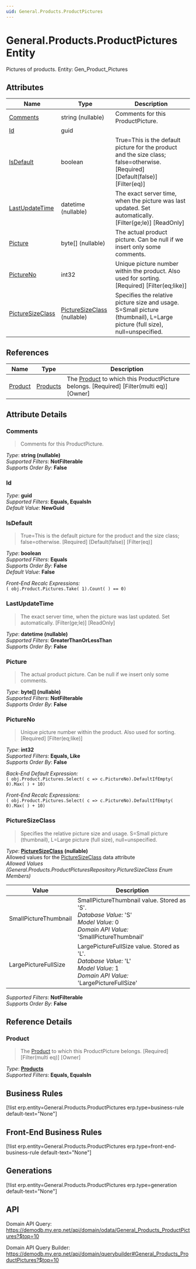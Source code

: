```yaml
---
uid: General.Products.ProductPictures
---
```

# General.Products.ProductPictures Entity

Pictures of products. Entity: Gen_Product_Pictures

## Attributes

| Name | Type | Description |
| ---- | ---- | --- |
| [Comments](General.Products.ProductPictures.md#comments) | string (nullable) | Comments for this ProductPicture. 
| [Id](General.Products.ProductPictures.md#id) | guid |  
| [IsDefault](General.Products.ProductPictures.md#isdefault) | boolean | True=This is the default picture for the product and the size class; false=otherwise. [Required] [Default(false)] [Filter(eq)] 
| [LastUpdateTime](General.Products.ProductPictures.md#lastupdatetime) | datetime (nullable) | The exact server time, when the picture was last updated. Set automatically. [Filter(ge;le)] [ReadOnly] 
| [Picture](General.Products.ProductPictures.md#picture) | byte[] (nullable) | The actual product picture. Can be null if we insert only some comments. 
| [PictureNo](General.Products.ProductPictures.md#pictureno) | int32 | Unique picture number within the product. Also used for sorting. [Required] [Filter(eq;like)] 
| [PictureSizeClass](General.Products.ProductPictures.md#picturesizeclass) | [PictureSizeClass](General.Products.ProductPictures.md#picturesizeclass) (nullable) | Specifies the relative picture size and usage. S=Small picture (thumbnail), L=Large picture (full size), null=unspecified. 

## References

| Name | Type | Description |
| ---- | ---- | --- |
| [Product](General.Products.ProductPictures.md#product) | [Products](General.Products.Products.md) | The [Product](General.Products.ProductPictures.md#product) to which this ProductPicture belongs. [Required] [Filter(multi eq)] [Owner] |


## Attribute Details

### Comments

> Comments for this ProductPicture.

_Type_: **string (nullable)**  
_Supported Filters_: **NotFilterable**  
_Supports Order By_: **False**  

### Id

_Type_: **guid**  
_Supported Filters_: **Equals, EqualsIn**  
_Default Value_: **NewGuid**  

### IsDefault

> True=This is the default picture for the product and the size class; false=otherwise. [Required] [Default(false)] [Filter(eq)]

_Type_: **boolean**  
_Supported Filters_: **Equals**  
_Supports Order By_: **False**  
_Default Value_: **False**  

_Front-End Recalc Expressions:_  
`( obj.Product.Pictures.Take( 1).Count( ) == 0)`
### LastUpdateTime

> The exact server time, when the picture was last updated. Set automatically. [Filter(ge;le)] [ReadOnly]

_Type_: **datetime (nullable)**  
_Supported Filters_: **GreaterThanOrLessThan**  
_Supports Order By_: **False**  

### Picture

> The actual product picture. Can be null if we insert only some comments.

_Type_: **byte[] (nullable)**  
_Supported Filters_: **NotFilterable**  
_Supports Order By_: **False**  

### PictureNo

> Unique picture number within the product. Also used for sorting. [Required] [Filter(eq;like)]

_Type_: **int32**  
_Supported Filters_: **Equals, Like**  
_Supports Order By_: **False**  

_Back-End Default Expression:_  
`( obj.Product.Pictures.Select( c => c.PictureNo).DefaultIfEmpty( 0).Max( ) + 10)`

_Front-End Recalc Expressions:_  
`( obj.Product.Pictures.Select( c => c.PictureNo).DefaultIfEmpty( 0).Max( ) + 10)`
### PictureSizeClass

> Specifies the relative picture size and usage. S=Small picture (thumbnail), L=Large picture (full size), null=unspecified.

_Type_: **[PictureSizeClass](General.Products.ProductPictures.md#picturesizeclass) (nullable)**  
Allowed values for the [PictureSizeClass](General.Products.ProductPictures.md#picturesizeclass) data attribute  
_Allowed Values (General.Products.ProductPicturesRepository.PictureSizeClass Enum Members)_  

| Value | Description |
| ---- | --- |
| SmallPictureThumbnail | SmallPictureThumbnail value. Stored as 'S'. <br /> _Database Value:_ 'S' <br /> _Model Value:_ 0 <br /> _Domain API Value:_ 'SmallPictureThumbnail' |
| LargePictureFullSize | LargePictureFullSize value. Stored as 'L'. <br /> _Database Value:_ 'L' <br /> _Model Value:_ 1 <br /> _Domain API Value:_ 'LargePictureFullSize' |

_Supported Filters_: **NotFilterable**  
_Supports Order By_: **False**  


## Reference Details

### Product

> The [Product](General.Products.ProductPictures.md#product) to which this ProductPicture belongs. [Required] [Filter(multi eq)] [Owner]

_Type_: **[Products](General.Products.Products.md)**  
_Supported Filters_: **Equals, EqualsIn**  



## Business Rules

[!list erp.entity=General.Products.ProductPictures erp.type=business-rule default-text="None"]

## Front-End Business Rules

[!list erp.entity=General.Products.ProductPictures erp.type=front-end-business-rule default-text="None"]

## Generations

[!list erp.entity=General.Products.ProductPictures erp.type=generation default-text="None"]

## API

Domain API Query:
<https://demodb.my.erp.net/api/domain/odata/General_Products_ProductPictures?$top=10>

Domain API Query Builder:
<https://demodb.my.erp.net/api/domain/querybuilder#General_Products_ProductPictures?$top=10>

